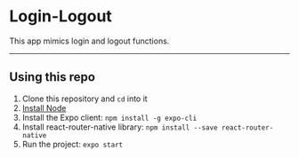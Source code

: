 # Login-Logout

This app mimics login and logout functions.

---

## Using this repo
1. Clone this repository and `cd` into it
2. [Install Node](https://nodejs.org/)
3. Install the Expo client: `npm install -g expo-cli`
4. Install react-router-native library: `npm install --save react-router-native`
5. Run the project: `expo start`
